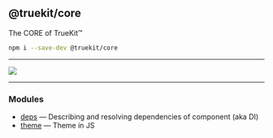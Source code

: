 @truekit/core
-------------
The CORE of TrueKit™

```sh
npm i --save-dev @truekit/core
```

---

<img src="https://truekit.openode.io/logo.png" />

---

### Modules

- [deps](./deps/) — Describing and resolving dependencies of component (aka DI)
- [theme](./theme/) — Theme in JS